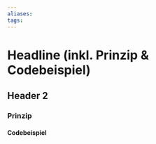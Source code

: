```yaml
---
aliases: 
tags:
---
```


# Headline (inkl. Prinzip & Codebeispiel)

## Header 2

### Prinzip


#### Codebeispiel

```csharp

```